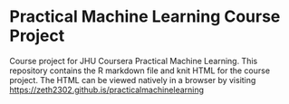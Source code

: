 # Practical Machine Learning Course Project

Course project for JHU Coursera Practical Machine Learning. This repository contains the R markdown file and knit HTML for the course project. The HTML can be viewed natively in a browser by visiting https://zeth2302.github.is/practicalmachinelearning
